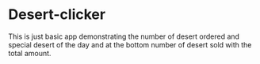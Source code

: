 # Desert-clicker
This is just basic app demonstrating the number of desert ordered and special desert of the day and at the bottom number of desert sold with the total amount.
